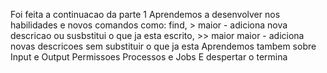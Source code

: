 Foi feita a continuacao da parte 1 
Aprendemos a desenvolver nos habilidades e novos comandos como: find, > maior - adiciona nova descricao ou susbstitui o que ja
esta escrito, >> maior maior - adiciona novas descricoes sem substituir o que ja esta 
Aprendemos tambem sobre Input e Output 
Permissoes 
Processos e Jobs 
E despertar o termina
